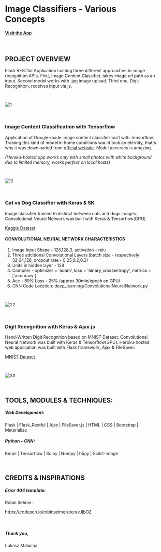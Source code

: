 # Image Classifiers - Various Concepts

#### [Visit the App](https://imageclassifiers.herokuapp.com/)

<br>

## PROJECT OVERVIEW

Flask RESTful Application hosting three different approaches to image recognition APIs. First, Image Content Classifier, takes image url path as an input. Second model works with .jpg image upload. 
Third one, Digit Recognition, receives input via js. 

<br>

![1](https://user-images.githubusercontent.com/26208598/49669682-043e6a00-fa5a-11e8-8fe6-ea8d3846f829.PNG)


<br>


### Image Content Classification with Tensorflow

Application of Google-made image content classifier built with Tensorflow. Training this kind of model in home conditions would took an eternity, that's why it was downloaded from 
[official website](https://www.tensorflow.org/tutorials/images/image_recognition). Model accuracy is amazing.

*(Heroku-hosted app works only with small photos with white background due to limited memory, works perfect on local hosts)*

<br>

![11](https://user-images.githubusercontent.com/26208598/49669686-06082d80-fa5a-11e8-95d5-65dd79adc156.PNG)


<br>


### Cat vs Dog Classifier with Keras & SK

Image classifier trained to distinct between cats and dogs images. Convolutional Neural Network was built with Keras & Tensorflow(GPU).

[Kaggle Dataset](https://www.kaggle.com/c/dogs-vs-cats/data)


#### CONVOLUTIONAL NEURAL NETWORK CHARACTERISTICS

1. Image Input Shape - 128,128,3, activation - relu
2. Three additional Convolutional Layers (batch size - respectively 32,64,128, dropout rate - 0.25,0.2,0.3)
3. Units in hidden layer - 128
4. Compiler - optimizer = 'adam', loss = 'binary_crossentropy', metrics = ['accuracy']
5. Acc - 89% Loss - 25% (approx 30min/epoch on GPU)
6. CNN Code Location: deep_learning/ConvolutionalNeuralNetwork.py

<br>

![22](https://user-images.githubusercontent.com/26208598/49669689-07395a80-fa5a-11e8-8df3-d13eb7c68153.PNG)


<br>


### Digit Recognition with Keras & Ajax.js

Hand-Written Digit Recognition based on MNIST Dataset. Convolutional Neural Network was built with Keras & Tensorflow(GPU). 
Heroku-hosted web application was built with Flask framework, Ajax & FileSaver. 

[MNIST Dataset](http://yann.lecun.com/exdb/mnist/)

<br>

![33](https://user-images.githubusercontent.com/26208598/49669690-09031e00-fa5a-11e8-9d89-1d9e32faefb7.PNG)


<br>



## TOOLS, MODULES & TECHNIQUES:

##### Web Development:
Flask | Flask_Restful | Ajax | FileSaver.js | HTML | CSS | Bootstrap | Materialize

##### Python – CNN:
Keras | Tensorflow | Scipy | Numpy | h5py | Scikit-Image

<br>


## CREDITS & INSPIRATIONS

##### Error 404 template:

Robin Selmer:

https://codepen.io/robinselmer/pen/vJjbOZ<br>
<br>
<br>

##### Thank you,

Lukasz Malucha